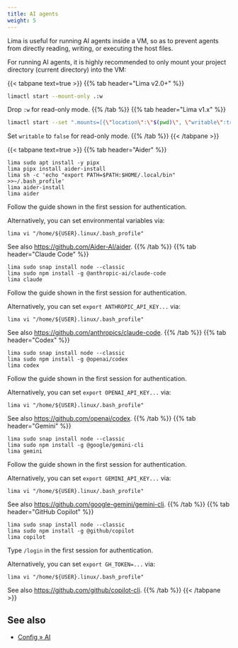 ```yaml
---
title: AI agents
weight: 5
---
```


Lima is useful for running AI agents inside a VM, so as to prevent agents
from directly reading, writing, or executing the host files.

For running AI agents, it is highly recommended to only mount your project directory (current directory)
into the VM:

{{< tabpane text=true >}}
{{% tab header="Lima v2.0+" %}}
```bash
limactl start --mount-only .:w
```

Drop `:w` for read-only mode.
{{% /tab %}}
{{% tab header="Lima v1.x" %}}
```bash
limactl start --set ".mounts=[{\"location\":\"$(pwd)\", \"writable\":true}]"
```

Set `writable` to `false` for read-only mode.
{{% /tab %}}
{{< /tabpane >}}

<!--
AI agents are sorted alphabetically.

Node.js is installed via snap, not apt, as AI agents often require a very recent release of Node.js.
-->
{{< tabpane text=true >}}
{{% tab header="Aider" %}}
```
lima sudo apt install -y pipx
lima pipx install aider-install
lima sh -c 'echo "export PATH=$PATH:$HOME/.local/bin" >>~/.bash_profile'
lima aider-install
lima aider
```

Follow the guide shown in the first session for authentication.

Alternatively, you can set environmental variables via:
```
lima vi "/home/${USER}.linux/.bash_profile"
```

See also <https://github.com/Aider-AI/aider>.
{{% /tab %}}
{{% tab header="Claude Code" %}}
```
lima sudo snap install node --classic
lima sudo npm install -g @anthropic-ai/claude-code
lima claude
```

Follow the guide shown in the first session for authentication.

Alternatively, you can set `export ANTHROPIC_API_KEY...` via:
```
lima vi "/home/${USER}.linux/.bash_profile"
```

See also <https://github.com/anthropics/claude-code>.
{{% /tab %}}
{{% tab header="Codex" %}}
```
lima sudo snap install node --classic
lima sudo npm install -g @openai/codex
lima codex
```

Follow the guide shown in the first session for authentication.

Alternatively, you can set `export OPENAI_API_KEY...` via:
```
lima vi "/home/${USER}.linux/.bash_profile"
```

See also <https://github.com/openai/codex>.
{{% /tab %}}
{{% tab header="Gemini" %}}
```
lima sudo snap install node --classic
lima sudo npm install -g @google/gemini-cli
lima gemini
```

Follow the guide shown in the first session for authentication.

Alternatively, you can set `export GEMINI_API_KEY...` via:
```
lima vi "/home/${USER}.linux/.bash_profile"
```

See also <https://github.com/google-gemini/gemini-cli>.
{{% /tab %}}
{{% tab header="GitHub Copilot" %}}
```
lima sudo snap install node --classic
lima sudo npm install -g @github/copilot
lima copilot
```

Type `/login` in the first session for authentication.

Alternatively, you can set `export GH_TOKEN=...` via:
```
lima vi "/home/${USER}.linux/.bash_profile"
```

See also <https://github.com/github/copilot-cli>.
{{% /tab %}}
{{< /tabpane >}}

## See also

- [Config » AI](../config/ai/)
